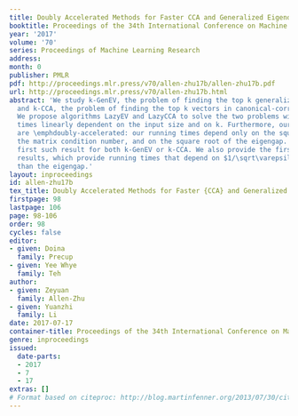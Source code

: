 ```yaml
---
title: Doubly Accelerated Methods for Faster CCA and Generalized Eigendecomposition
booktitle: Proceedings of the 34th International Conference on Machine Learning
year: '2017'
volume: '70'
series: Proceedings of Machine Learning Research
address: 
month: 0
publisher: PMLR
pdf: http://proceedings.mlr.press/v70/allen-zhu17b/allen-zhu17b.pdf
url: http://proceedings.mlr.press/v70/allen-zhu17b.html
abstract: 'We study k-GenEV, the problem of finding the top k generalized eigenvectors,
  and k-CCA, the problem of finding the top k vectors in canonical-correlation analysis.
  We propose algorithms LazyEV and LazyCCA to solve the two problems with running
  times linearly dependent on the input size and on k. Furthermore, our algorithms
  are \emphdoubly-accelerated: our running times depend only on the square root of
  the matrix condition number, and on the square root of the eigengap. This is the
  first such result for both k-GenEV or k-CCA. We also provide the first gap-free
  results, which provide running times that depend on $1/\sqrt\varepsilon$ rather
  than the eigengap.'
layout: inproceedings
id: allen-zhu17b
tex_title: Doubly Accelerated Methods for Faster {CCA} and Generalized Eigendecomposition
firstpage: 98
lastpage: 106
page: 98-106
order: 98
cycles: false
editor:
- given: Doina
  family: Precup
- given: Yee Whye
  family: Teh
author:
- given: Zeyuan
  family: Allen-Zhu
- given: Yuanzhi
  family: Li
date: 2017-07-17
container-title: Proceedings of the 34th International Conference on Machine Learning
genre: inproceedings
issued:
  date-parts:
  - 2017
  - 7
  - 17
extras: []
# Format based on citeproc: http://blog.martinfenner.org/2013/07/30/citeproc-yaml-for-bibliographies/
---
```

